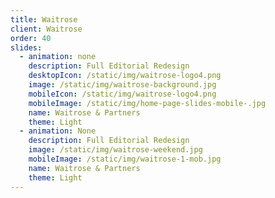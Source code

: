 ```yaml
---
title: Waitrose
client: Waitrose
order: 40
slides:
  - animation: none
    description: Full Editorial Redesign
    desktopIcon: /static/img/waitrose-logo4.png
    image: /static/img/waitrose-background.jpg
    mobileIcon: /static/img/waitrose-logo4.png
    mobileImage: /static/img/home-page-slides-mobile-.jpg
    name: Waitrose & Partners
    theme: Light
  - animation: None
    description: Full Editorial Redesign
    image: /static/img/waitrose-weekend.jpg
    mobileImage: /static/img/waitrose-1-mob.jpg
    name: Waitrose & Partners
    theme: Light
---
```


